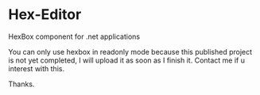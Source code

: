 # Hex-Editor
HexBox component for .net applications

You can only use hexbox in readonly mode because this published project is not yet completed,
I will upload it as soon as I finish it.
Contact me if u interest with this.

Thanks.
